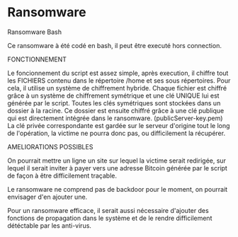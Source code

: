 # Ransomware
Ransomware Bash

Ce ransomware à été codé en bash, il peut être executé hors connection.

FONCTIONNEMENT

Le foncionnement du script est assez simple, après execution, il chiffre tout les FICHIERS contenu dans le répertoire /home et ses sous répertoires.
Pour cela, il utilise un système de chiffrement hybride.
Chaque fichier est chiffré grâce à un système de chiffrement symétrique et une clé UNIQUE lui est générée par le script.
Toutes les clés symétriques sont stockées dans un dossier à la racine.
Ce dossier est ensuite chiffré grâce à une clé publique qui est directement intégrée dans le ransomware. (publicServer-key.pem)
La clé privée correspondante est gardée sur le serveur d'origine tout le long de l'opération, la victime ne pourra donc pas, ou difficilement la récupérer.

AMELIORATIONS POSSIBLES

On pourrait mettre un ligne un site sur lequel la victime serait redirigée, sur lequel il serait inviter à payer vers une adresse Bitcoin générée par le script de façon à être difficilement traçable.

Le ransomware ne comprend pas de backdoor pour le moment, on pourrait envisager d'en ajouter une.

Pour un ransomware efficace, il serait aussi nécessaire d'ajouter des fonctions de propagation dans le système et de le rendre difficilement détéctable par les anti-virus.
